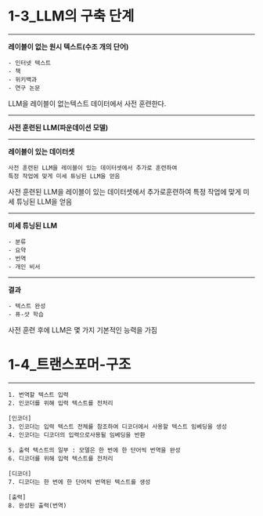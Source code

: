 # 1-3_LLM의 구축 단계
---
**레이블이 없는 원시 텍스트(수조 개의 단어)**
```
- 인터넷 텍스트
- 책
- 위키백과
- 연구 논문
```

LLM을 레이블이 없는텍스트 데이터에서 사전 훈련한다.

---

**사전 훈련된 LLM(파운데이션 모델)**

---

**레이블이 있는 데이터셋**
```
사전 훈련된 LLM을 레이블이 있는 데이터셋에서 추가로 훈련하여
특정 작업에 맞게 미세 튜닝된 LLM을 얻음
```

사전 훈련된 LLM을 레이블이 있는 데이터셋에서 추가로훈련하여 특정 작업에 맞게 미세 튜닝된 LLM을 얻음

---

**미세 튜닝된 LLM**
```
- 분류
- 요약
- 번역
- 개인 비서
```

---

**결과**
```
- 텍스트 완성
- 퓨-샷 학습
```

사전 훈련 후에 LLM은 몇 가지 기본적인 능력을 가짐



# 1-4_트랜스포머-구조

---

```
1. 번역할 텍스트 입력
2. 인코더를 위해 입력 텍스트를 전처리
```

```
[인코더]
3. 인코더는 입력 텍스트 전체를 참조하여 디코더에서 사용할 텍스트 임베딩을 생성
4. 인코더는 디코더의 입력으로사용될 임베딩을 반환
```

```
5. 출력 텍스트의 일부 : 모델은 한 번에 한 단어씩 번역을 완성
6. 디코더를 위해 입력 텍스트를 전처리
```

```
[디코더]
7. 디코더는 한 번에 한 단어씩 번역된 텍스트를 생성
```

```
[출력]
8. 완성된 출력(번역)
```

   

